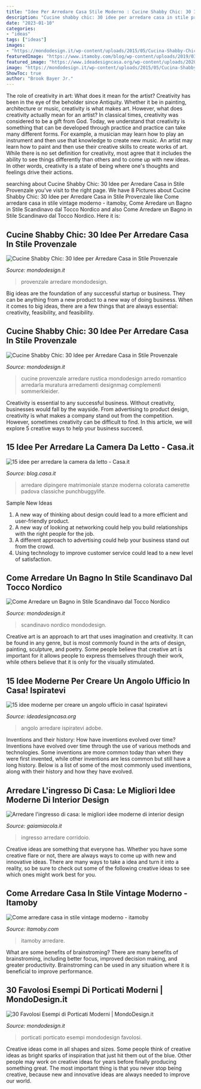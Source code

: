 ```yaml
---
title: "Idee Per Arredare Casa Stile Moderno : Cucine Shabby Chic: 30 Idee Per Arredare Casa In Stile Provenzale"
description: "Cucine shabby chic: 30 idee per arredare casa in stile provenzale"
date: "2023-01-10"
categories:
- "ideas"
tags: ["ideas"]
images:
- "https://mondodesign.it/wp-content/uploads/2015/05/Cucina-Shabby-Chic-08.jpg"
featuredImage: "https://www.itamoby.com/blog/wp-content/uploads/2019/03/vintage.jpg"
featured_image: "https://www.ideadesigncasa.org/wp-content/uploads/2020/05/arredare-ufficio-casa-3.jpg"
image: "https://mondodesign.it/wp-content/uploads/2015/05/Cucina-Shabby-Chic-08.jpg"
ShowToc: true
author: "Brook Bayer Jr."
---
```



The role of creativity in art: What does it mean for the artist?
Creativity has been in the eye of the beholder since Antiquity. Whether it be in painting, architecture or music, creativity is what makes art. However, what does creativity actually mean for an artist? In classical times, creativity was considered to be a gift from God. Today, we understand that creativity is something that can be developed through practice and practice can take many different forms. For example, a musician may learn how to play an instrument and then use that knowledge to create new music. An artist may learn how to paint and then use their creative skills to create works of art. While there is no set definition for creativity, most agree that it includes the ability to see things differently than others and to come up with new ideas. In other words, creativity is a state of being where one's thoughts and feelings drive their actions.

	

		
searching about Cucine Shabby Chic: 30 Idee per Arredare Casa in Stile Provenzale you've visit to the right page. We have 8 Pictures about Cucine Shabby Chic: 30 Idee per Arredare Casa in Stile Provenzale like Come arredare casa in stile vintage moderno - itamoby, Come Arredare un Bagno in Stile Scandinavo dal Tocco Nordico and also Come Arredare un Bagno in Stile Scandinavo dal Tocco Nordico. Here it is:
		
    
## Cucine Shabby Chic: 30 Idee Per Arredare Casa In Stile Provenzale

<img loading=lazy src="https://mondodesign.it/wp-content/uploads/2015/05/Cucina-Shabby-Chic-08.jpg" onerror="this.onerror=null;this.src='https://tse2.mm.bing.net/th?id=OIP.hAD5tYsiQY14cxnh6jiHsgHaKF&amp;pid=15.1';" alt="Cucine Shabby Chic: 30 Idee per Arredare Casa in Stile Provenzale">

_Source: mondodesign.it_

>provenzale arredare mondodesign. 

	

Big ideas are the foundation of any successful startup or business. They can be anything from a new product to a new way of doing business. When it comes to big ideas, there are a few things that are always essential: creativity, feasibility, and feasibility.

    
## Cucine Shabby Chic: 30 Idee Per Arredare Casa In Stile Provenzale

<img loading=lazy src="http://mondodesign.it/wp-content/uploads/2015/05/Cucina-Shabby-Chic-13.jpg" onerror="this.onerror=null;this.src='https://tse1.mm.bing.net/th?id=OIP.yVjUh6Cg0IChG_v1RM3ePgHaGK&amp;pid=15.1';" alt="Cucine Shabby Chic: 30 Idee per Arredare Casa in Stile Provenzale">

_Source: mondodesign.it_

>cucine provenzale arredare rustica mondodesign arredo romantico arredarla muratura arredamenti designmag complementi sommerkleider. 

	

Creativity is essential to any successful business. Without creativity, businesses would fall by the wayside. From advertising to product design, creativity is what makes a company stand out from the competition. However, sometimes creativity can be difficult to find. In this article, we will explore 5 creative ways to help your business succeed.

    
## 15 Idee Per Arredare La Camera Da Letto - Casa.it

<img loading=lazy src="https://blog.casa.it/wp-content/uploads/2015/09/camera_da_letto7.jpg" onerror="this.onerror=null;this.src='https://tse3.mm.bing.net/th?id=OIP.j8t1FLkU2QHhOvIh0Fcv4AHaFj&amp;pid=15.1';" alt="15 idee per arredare la camera da letto - Casa.it">

_Source: blog.casa.it_

>arredare dipingere matrimoniale stanze moderna colorata camerette padova classiche punchbuggylife. 

	

Sample New Ideas
1. A new way of thinking about design could lead to a more efficient and user-friendly product.
2. A new way of looking at networking could help you build relationships with the right people for the job.
3. A different approach to advertising could help your business stand out from the crowd.
4. Using technology to improve customer service could lead to a new level of satisfaction.

    
## Come Arredare Un Bagno In Stile Scandinavo Dal Tocco Nordico

<img loading=lazy src="https://mondodesign.it/wp-content/uploads/2019/09/Bagno-Stile-Scandinavo-26.jpg" onerror="this.onerror=null;this.src='https://tse4.mm.bing.net/th?id=OIP.JKvfMOGrg21LF1LZ7dtvQAHaNK&amp;pid=15.1';" alt="Come Arredare un Bagno in Stile Scandinavo dal Tocco Nordico">

_Source: mondodesign.it_

>scandinavo nordico mondodesign. 

	

Creative art is an approach to art that uses imagination and creativity. It can be found in any genre, but is most commonly found in the arts of design, painting, sculpture, and poetry. Some people believe that creative art is important for it allows people to express themselves through their work, while others believe that it is only for the visually stimulated.

    
## 15 Idee Moderne Per Creare Un Angolo Ufficio In Casa! Ispiratevi

<img loading=lazy src="https://www.ideadesigncasa.org/wp-content/uploads/2020/05/arredare-ufficio-casa-3.jpg" onerror="this.onerror=null;this.src='https://tse2.mm.bing.net/th?id=OIP.KZK87u-RHARvfYynGBufuAHaC4&amp;pid=15.1';" alt="15 idee moderne per creare un angolo ufficio in casa! Ispiratevi">

_Source: ideadesigncasa.org_

>angolo arredare ispiratevi adobe. 

	

Inventions and their history: How have inventions evolved over time?
Inventions have evolved over time through the use of various methods and technologies. Some inventions are more common today than when they were first invented, while other inventions are less common but still have a long history. Below is a list of some of the most commonly used inventions, along with their history and how they have evolved.

    
## Arredare L&#039;ingresso Di Casa: Le Migliori Idee Moderne Di Interior Design

<img loading=lazy src="https://www.gaiamiacola.it/wp-content/uploads/2018/10/arredare-il-corridoio-34.jpg" onerror="this.onerror=null;this.src='https://tse3.mm.bing.net/th?id=OIP.gK7ee1TpsnUVhB83qXqZvgHaJS&amp;pid=15.1';" alt="Arredare l&#039;ingresso di casa: le migliori idee moderne di interior design">

_Source: gaiamiacola.it_

>ingresso arredare corridoio. 

	

Creative ideas are something that everyone has. Whether you have some creative flare or not, there are always ways to come up with new and innovative ideas. There are many ways to take a idea and turn it into a reality, so be sure to check out some of the following creative ideas to see which ones might work best for you.

    
## Come Arredare Casa In Stile Vintage Moderno - Itamoby

<img loading=lazy src="https://www.itamoby.com/blog/wp-content/uploads/2019/03/vintage.jpg" onerror="this.onerror=null;this.src='https://tse2.mm.bing.net/th?id=OIP.YT_ND2d5Aj3v8khPl5lycQHaFj&amp;pid=15.1';" alt="Come arredare casa in stile vintage moderno - itamoby">

_Source: itamoby.com_

>itamoby arredare. 

	

What are some benefits of brainstroming?
There are many benefits of brainstroming, including better focus, improved decision making, and greater productivity. Brainstroming can be used in any situation where it is beneficial to improve performance.

    
## 30 Favolosi Esempi Di Porticati Moderni | MondoDesign.it

<img loading=lazy src="https://mondodesign.it/wp-content/uploads/2015/04/Porticato-Moderno-10.jpg" onerror="this.onerror=null;this.src='https://tse4.mm.bing.net/th?id=OIP.ci7VOt1p0VpGUms6nRBfIwHaE8&amp;pid=15.1';" alt="30 Favolosi Esempi di Porticati Moderni | MondoDesign.it">

_Source: mondodesign.it_

>porticati porticato esempi mondodesign favolosi. 

	

Creative ideas come in all shapes and sizes. Some people think of creative ideas as bright sparks of inspiration that just hit them out of the blue. Other people may work on creative ideas for years before finally producing something great. The most important thing is that you never stop being creative, because new and innovative ideas are always needed to improve our world.

